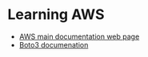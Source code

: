 # Learning AWS 

- [AWS main documentation web page](https://docs.aws.amazon.com/)
- [Boto3 documenation](https://boto3.amazonaws.com/v1/documentation/api/latest/guide/quickstart.html)

